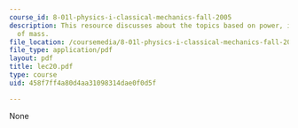 ```yaml
---
course_id: 8-01l-physics-i-classical-mechanics-fall-2005
description: This resource discusses about the topics based on power, impulse, center
  of mass.
file_location: /coursemedia/8-01l-physics-i-classical-mechanics-fall-2005/458f7ff4a80d4aa31098314dae0f0d5f_lec20.pdf
file_type: application/pdf
layout: pdf
title: lec20.pdf
type: course
uid: 458f7ff4a80d4aa31098314dae0f0d5f

---
```

None